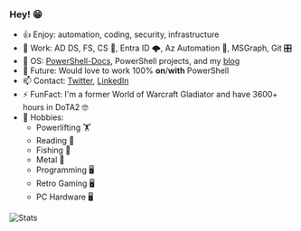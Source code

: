 ### Hey! 😁



- 👍 Enjoy: automation, coding, security, infrastructure
- 🏢 Work: AD DS, FS, CS 🔐, Entra ID 🌩️, Az Automation 🤖, MSGraph, Git 🎛️
- 🌛 OS: [PowerShell-Docs](https://github.com/MicrosoftDocs/PowerShell-Docs/), PowerShell projects, and my [blog](https://ehmiiz.se)
- 🔮 Future: Would love to work 100% **on**/**with** PowerShell
- 📫 Contact: [Twitter](https://twitter.com/ehmiiz), [LinkedIn](https://www.linkedin.com/in/ehmiiz/)
- ⚡ FunFact: I'm a former World of Warcraft Gladiator and have 3600+ hours in DoTA2 🤓
- 🏓 Hobbies: 
    - Powerlifting 🏋️
    - Reading 📙
    - Fishing 🎣
    - Metal 🤘
    - Programming 🖥️
    - Retro Gaming 🖥️
    - PC Hardware 🖥️

![Stats](https://github-readme-stats.vercel.app/api?username=ehmiiz&bg_color=012456&text_color=dfdfdf&title_color=009e00&show=prs_merged&custom_title=PS%3E%20$EmilsStats)